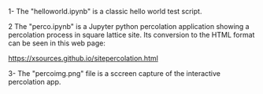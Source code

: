 1- The "helloworld.ipynb" is a classic hello world test script.

2 The "perco.ipynb" is a Jupyter python percolation application showing a percolation process in square lattice site. Its conversion to the HTML format can be seen in this web page: 

https://xsources.github.io/sitepercolation.html

3- The "percoimg.png" file is a sccreen capture of the interactive percolation app.
